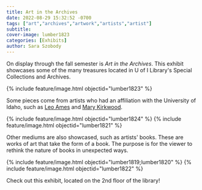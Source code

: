 ```yaml
---
title: Art in the Archives
date: 2022-08-29 15:32:52 -0700
tags: ["art","archives","artwork","artists","artist"]
subtitle: 
cover-image: lumber1823
categories: [Exhibits]
author: Sara Szobody
---
```


On display through the fall semester is *Art in the Archives*. This exhibit showcases some of the many treasures located in U of I Library's Special Collections and Archives.

{% include feature/image.html objectid="lumber1823" %}

Some pieces come from artists who had an affiliation with the University of Idaho, such as [Leo Ames](https://archiveswest.orbiscascade.org/ark:80444/xv428602) and [Mary Kirkwood](https://archiveswest.orbiscascade.org/ark:80444/xv407439). 

{% include feature/image.html objectid="lumber1824" %}
{% include feature/image.html objectid="lumber1821" %}

Other mediums are also showcased, such as artists' books. These are works of art that take the form of a book. The purpose is for the viewer to rethink the nature of books in unexpected ways.

{% include feature/image.html objectid="lumber1819;lumber1820" %}
{% include feature/image.html objectid="lumber1822" %}

Check out this exhibit, located on the 2nd floor of the library!